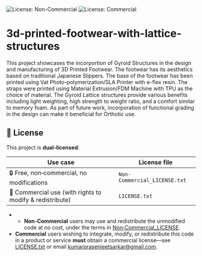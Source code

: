![License: Non-Commercial](https://img.shields.io/badge/License-Non--Commercial-red.svg)
![License: Commercial](https://img.shields.io/badge/License-Commercial-blue.svg)

# 3d-printed-footwear-with-lattice-structures
This project showcases the incorportion of Gyroid Structures in the design and manufacturing of 3D Printed Footwear.
The footwear has its aesthetics based on traditional Japanese Slippers. The base of the footwear has been printed using Vat Photo-polymerization/SLA Printer with e-flex resin. The straps were printed using Material Extrusion/FDM Machine with TPU as the choice of material. The Gyroid Lattice structures provide various benefits including light weighting, high strength to weight ratio, and a comfort similar to memory foam. As part of future work, incorporation of functional grading in the design can make it beneficial for Orthotic use.

## 📜 License

This project is **dual‑licensed**:

| Use case                       | License file                         |
|--------------------------------|--------------------------------------|
| 🔒 Free, non‑commercial, no modifications | `Non-Commercial_LICENSE.txt`         |
| 💼 Commercial use (with rights to modify & redistribute) | `LICENSE.txt`            |

- - **Non‑Commercial** users may use and redistribute the unmodified code at no cost, under the terms in [Non‑Commercial_LICENSE](https://github.com/kpsarkar/3d-printed-footwear-with-lattice-structures/blob/main/Non-Commercial_LICENSE).  
- **Commercial** users wishing to integrate, modify, or redistribute this code in a product or service **must** obtain a commercial license—see [LICENSE.txt](https://github.com/kpsarkar/3d-printed-footwear-with-lattice-structures/blob/main/LICENSE) or email kumarprasenjeetsarkar@gmail.com.

